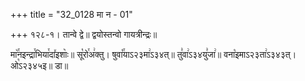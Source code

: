 +++
title = "32_0128 मा न - 01"

+++
१२८-१। तान्वे द्वे॥ द्वयोस्तन्वो गायत्रीन्द्रः॥

मा꣥꣯नइन्द्रा꣯भिया꣯दा꣤इशाः꣥॥ सू꣡रो꣯अ꣢क्तु। षुवा꣡꣯याऽ२३मा꣢ऽ३४त्॥ तु꣣वा꣢ऽ३४यु꣣जा꣢॥ वना꣡इमाऽ२३ता꣢ऽ३४३त्। ओ꣡ऽ२३४५इ॥ डा॥